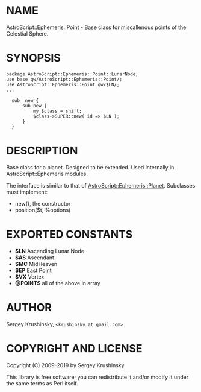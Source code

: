 # NAME

AstroScript::Ephemeris::Point - Base class for miscallenous points of the Celestial Sphere.

# SYNOPSIS

    package AstroScript::Ephemeris::Point::LunarNode;
    use base qw/AstroScript::Ephemeris::Point/;
    use AstroScript::Ephemeris::Point qw/$LN/;
    ...

      sub  new {
          sub new {
              my $class = shift;
              $class->SUPER::new( id => $LN );
          }
      }

# DESCRIPTION

Base class for a planet. Designed to be extended. Used internally in
AstroScript::Ephemeris modules.

The interface is similar to that of [AstroScript::Ephemeris::Planet](https:/github.com/skrushinsky/astroscript/docs/AstroScript/Ephemeris/Planet.md). Subclasses
must implement:

- new(), the constructor
- position($t, %options)

# EXPORTED CONSTANTS

- **$LN** Ascending Lunar Node
- **$AS** Ascendant
- **$MC** MidHeaven
- **$EP** East Point
- **$VX** Vertex
- **@POINTS** all of the above in array

# AUTHOR

Sergey Krushinsky, `<krushinsky at gmail.com>`

# COPYRIGHT AND LICENSE

Copyright (C) 2009-2019 by Sergey Krushinsky

This library is free software; you can redistribute it and/or modify
it under the same terms as Perl itself.